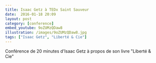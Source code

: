 ```yaml
---
title: Isaac Getz à TEDx Saint Sauveur
date:  2016-01-18 20:09
layout: post
category: [conference]
embed_youtube: 9oZUMzQDaw8
illustration: /images/9oZUMzQDaw8.jpg
tags: ["Isaac Getz", "Liberté & Cie"]
---
```


Conférence de 20 minutes d'Isaac Getz à propos de son livre "Liberté & Cie"
